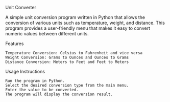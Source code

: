 Unit Converter

A simple unit conversion program written in Python that allows the conversion of various units such as
temperature, weight, and distance. This program provides a user-friendly menu that makes it easy to 
convert numeric values between different units.

Features

    Temperature Conversion: Celsius to Fahrenheit and vice versa
    Weight Conversion: Grams to Ounces and Ounces to Grams
    Distance Conversion: Meters to Feet and Feet to Meters

Usage Instructions

    Run the program in Python.
    Select the desired conversion type from the main menu.
    Enter the value to be converted.
    The program will display the conversion result.